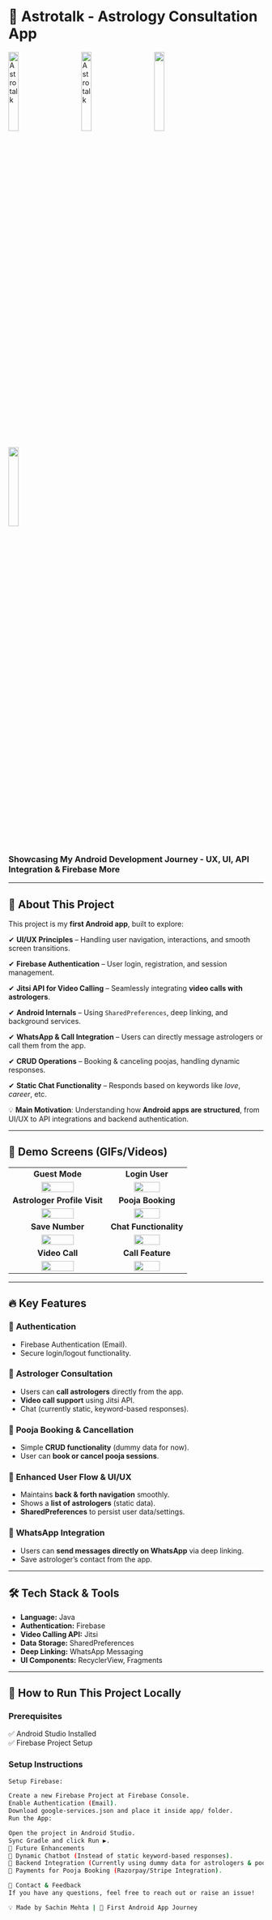 # 🚀 Astrotalk - Astrology Consultation App  

<p align="start">
   <img src="https://github.com/user-attachments/assets/9a808484-464d-48a5-bec8-440e353e524e" alt="Astrotalk" width="20%">
   &nbsp;&nbsp;&nbsp;&nbsp;
   &nbsp;&nbsp;&nbsp;&nbsp;
   <img src="https://github.com/user-attachments/assets/c4fe9996-8926-4c46-8afd-a1165bf77690" alt="Astrotalk" width="20%">
   &nbsp;&nbsp;&nbsp;&nbsp;
   &nbsp;&nbsp;&nbsp;&nbsp;
   <img src="https://github.com/user-attachments/assets/2e7b99b2-ebdc-4d63-b2f9-9c2ddc905e7e" width="20%">
     &nbsp;&nbsp;&nbsp;&nbsp;
     &nbsp;&nbsp;&nbsp;&nbsp;
   <img src="https://github.com/user-attachments/assets/5111b6d2-898a-4c4a-845a-e1a59dd2c6d3" width="20%">
</p>

### **Showcasing My Android Development Journey - UX, UI, API Integration & Firebase More**  

---

## 📖 **About This Project**  
This project is my **first Android app**, built to explore:  

✔ **UI/UX Principles** – Handling user navigation, interactions, and smooth screen transitions.  

✔ **Firebase Authentication** – User login, registration, and session management.  

✔ **Jitsi API for Video Calling** – Seamlessly integrating **video calls with astrologers**.  

✔ **Android Internals** – Using `SharedPreferences`, deep linking, and background services.  

✔ **WhatsApp & Call Integration** – Users can directly message astrologers or call them from the app.  

✔ **CRUD Operations** – Booking & canceling poojas, handling dynamic responses.  

✔ **Static Chat Functionality** – Responds based on keywords like *love*, *career*, etc.  

💡 **Main Motivation**: Understanding how **Android apps are structured**, from UI/UX to API integrations and backend authentication.  

---

## 🎥 **Demo Screens (GIFs/Videos)**  

<table>
   <tr>
    <td align="center"><b>Guest Mode</b></td>
    <td align="center"><b>Login User</b></td>
  </tr>
  <tr>  
       <td align="center" ><img src="https://github.com/user-attachments/assets/c40c99fe-7e37-4deb-b466-e4284cb05866" width="60%"></td>
       <td align="center" ><img src="https://github.com/user-attachments/assets/235ded9f-8dac-48d2-bd1c-94a6da28f685" width="60%"></td>
  </tr>
   <tr>
    <td align="center"><b>Astrologer Profile Visit</b></td>
    <td align="center"><b>Pooja Booking</b></td>
  </tr>
  <tr>
      <td align="center" ><img src="https://github.com/user-attachments/assets/a025736e-f39a-4af8-b9c9-1eaf5b22acff" width="60%"></td>
    <td align="center" ><img src="https://github.com/user-attachments/assets/484a0cf5-cae6-420d-b59c-d0087d4adb9d" width="60%"></td>
  </tr>
  <tr>
    <td align="center"><b>Save Number</b></td>
    <td align="center"><b>Chat Functionality</b></td>
  </tr>
  <tr> 
     <td align="center" ><img src="https://github.com/user-attachments/assets/e6da2bed-1f7e-4b95-b339-7b0acedba7e0" width="60%"></td>
     <td align="center" ><img src="https://github.com/user-attachments/assets/0b816bcd-71af-4b86-bae1-4671a60df623" width="60%"></td>
  </tr>
<tr>
    <td align="center"><b>Video Call</b></td>
    <td align="center"><b>Call Feature</b></td>
  </tr>
  <tr>
    <td align="center" ><img src="https://github.com/user-attachments/assets/6e0058a2-eb81-4622-82f1-b9832f9e6b8d" width="60%"></td>
    <td align="center" ><img src="https://github.com/user-attachments/assets/6c668e38-9f9c-4e8d-8217-d314b58cf152" width="60%"></td>
  </tr>
</table>


---

## 🔥 **Key Features**  

### 🔹 **Authentication**  
- Firebase Authentication (Email).  
- Secure login/logout functionality.  

### 🔹 **Astrologer Consultation**  
- Users can **call astrologers** directly from the app.  
- **Video call support** using Jitsi API.  
- Chat (currently static, keyword-based responses).  

### 🔹 **Pooja Booking & Cancellation**  
- Simple **CRUD functionality** (dummy data for now).  
- User can **book or cancel pooja sessions**.  

### 🔹 **Enhanced User Flow & UI/UX**  
- Maintains **back & forth navigation** smoothly.  
- Shows a **list of astrologers** (static data).  
- **SharedPreferences** to persist user data/settings.  

### 🔹 **WhatsApp Integration**  
- Users can **send messages directly on WhatsApp** via deep linking.  
- Save astrologer’s contact from the app.  

---

## 🛠 **Tech Stack & Tools**  

- **Language:** Java  
- **Authentication:** Firebase  
- **Video Calling API:** Jitsi  
- **Data Storage:** SharedPreferences  
- **Deep Linking:** WhatsApp Messaging  
- **UI Components:** RecyclerView, Fragments  

---

## 🚀 **How to Run This Project Locally**  

### **Prerequisites**  
✅ Android Studio Installed  
✅ Firebase Project Setup  

### **Setup Instructions**  
```bash
Setup Firebase:

Create a new Firebase Project at Firebase Console.
Enable Authentication (Email).
Download google-services.json and place it inside app/ folder.
Run the App:

Open the project in Android Studio.
Sync Gradle and click Run ▶️.
🎯 Future Enhancements
🔹 Dynamic Chatbot (Instead of static keyword-based responses).
🔹 Backend Integration (Currently using dummy data for astrologers & pooja bookings).
🔹 Payments for Pooja Booking (Razorpay/Stripe Integration).

📩 Contact & Feedback
If you have any questions, feel free to reach out or raise an issue!

💡 Made by Sachin Mehta | 🚀 First Android App Journey
